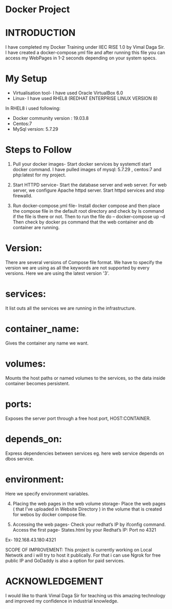 # Docker Project
# INTRODUCTION
I have completed my Docker Training under IIEC RISE 1.0 by Vimal Daga Sir. I have created a docker-compose.yml file and after running this file you can access my WebPages in 1-2 seconds depending on your system specs.
# My Setup
- Virtualisation tool- I have used Oracle VirtualBox 6.0
- Linux- I have used RHEL8 (REDHAT ENTERPRISE LINUX VERSION 8)

In RHEL8 i used following:
- Docker community version : 19.03.8
- Centos:7
- MySql version: 5.7.29
# Steps to Follow
1) Pull your docker images-
Start docker services by systemctl start docker command. I have pulled images of mysql: 5.7.29 , centos:7 and php:latest for my project.

2) Start HTTPD service-
Start the database server and web server. For web server, we configure Apache httpd server. Start httpd services and stop firewalld.

3) Run docker-compose.yml file-
Install docker compose and then place the compose file in the default root directory and check by ls command if the file is there or not. Then to run the file do – docker-compose up –d Then check by docker ps command that the web container and db container are running.

# Version:
There are several versions of Compose file format. We have to specify the version we are using as all the keywords are not supported by every versions. Here we are using the latest version '3'.

# services:
It list outs all the services we are running in the infrastructure.

# container_name:
Gives the container any name we want.

# volumes:
Mounts the host paths or named volumes to the services, so the data inside container becomes persistent.

# ports:
Exposes the server port through a free host port, HOST:CONTAINER.

# depends_on:
Express dependencies between services eg. here web service depends on dbos service.

# environment:
Here we specify environment variables.

4) Placing the web pages in the web volume storage-
Place the web pages ( that I’ve uploaded in Website Directory ) in the volume that is created for webos by docker compose file.

5) Accessing the web pages-
Check your redhat’s IP by ifconfig command. Access the first page- States.html by your Redhat’s IP: Port no 4321

Ex- 192.168.43.180:4321

SCOPE OF IMPROVEMENT:
This project is currently working on Local Netwotk and i will try to host it publically. For that i can use Ngrok for free public IP and  GoDaddy is also a option for paid services.
# ACKNOWLEDGEMENT
I would like to thank Vimal Daga Sir for teaching us this amazing technology and improved my confidence in industrial knowledge.
